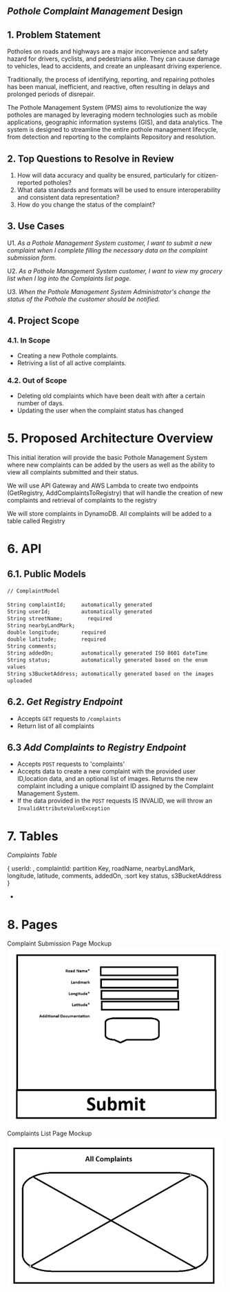 ## *Pothole Complaint Management* Design

## 1. Problem Statement

Potholes on roads and highways are a major inconvenience and safety hazard for drivers, cyclists, and pedestrians alike. They can cause damage to vehicles, lead to accidents, and create an unpleasant driving experience.

Traditionally, the process of identifying, reporting, and repairing potholes has been manual, inefficient, and reactive, often resulting in delays and prolonged periods of disrepair.

The Pothole Management System (PMS) aims to revolutionize the way potholes are managed by leveraging modern technologies such as mobile applications, geographic information systems (GIS), and data analytics. The system is designed to streamline the entire pothole management lifecycle, from detection and reporting to the complaints Repository and resolution.


## 2. Top Questions to Resolve in Review

1.   How will data accuracy and quality be ensured, particularly for citizen-reported potholes?
2.   What data standards and formats will be used to ensure interoperability and consistent data representation?
3.  How do you change the status of the complaint?

## 3. Use Cases
U1. *As a Pothole Management System customer, I want to submit a new complaint when I complete filling the necessary data on the complaint submission form.*

U2. *As a Pothole Management System customer, I want to view my grocery list when I log into the
Complaints list page.*

U3. *When the Pothole Management System Administrator's change the status of the Pothole the customer should be notified.*

## 4. Project Scope

### 4.1. In Scope

* Creating a new Pothole complaints.
* Retriving a list of all active complaints.

### 4.2. Out of Scope

* Deleting old complaints which have been dealt with after a certain number of days.
* Updating the user when the complaint status has changed

# 5. Proposed Architecture Overview

This initial iteration will provide the basic Pothole Management System where new complaints can be added by the users as well as the ability to view all complaints submitted and their status.

We will use API Gateway and AWS Lambda
to create two endpoints (GetRegistry, AddComplaintsToRegistry) that will handle the creation of new complaints and retrieval of complaints to the registry

We will store complaints in DynamoDB. All complaints will be added to a table called Registry
# 6. API

## 6.1. Public Models
```
// ComplaintModel

String complaintId;     automatically generated
String userId;          automatically generated
String streetName;        required
String nearbyLandMark;
double longitude;       required
double latitude;        required
String comments;
String addedOn;         automatically generated ISO 8601 dateTime
String status;          automatically generated based on the enum values
String s3BucketAddress; automatically generated based on the images uploaded
```

## 6.2. *Get Registry Endpoint*

* Accepts `GET` requests to `/complaints`
* Return list of all complaints

## 6.3 *Add Complaints to Registry Endpoint*

* Accepts `POST` requests to 'complaints'
* Accepts data to create a new complaint with the provided user ID,location data, and an optional list of images. Returns the new complaint including a unique complaint ID assigned by the Complaint Management System.
* If the data provided in the `POST` requests IS INVALID, we will throw an `InvalidAttributeValueException`

# 7. Tables

*Complaints Table*

{
userId: ,
complaintId: partition Key,
roadName,
nearbyLandMark,
longitude,
latitude,
comments,
addedOn, :sort key
status,
s3BucketAddress
}

*


# 8. Pages

Complaint Submission Page Mockup
![image.png](image.png)

Complaints List Page Mockup
![image-1.png](image-1.png)